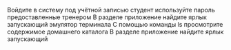Войдите в систему под учётной записью студент используйте пароль предоставленные тренером
В разделе приложение найдите ярлык запускающий эмулятор терминала
С помощью команды ls просмотрите содержимое домашнего каталога
В разделе приложение найдите ярлык запускающий